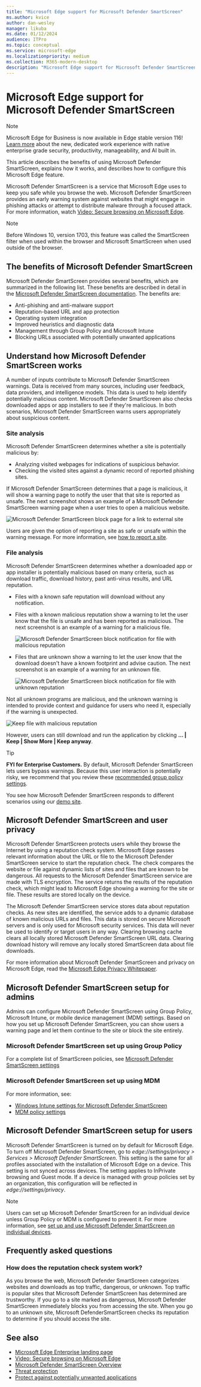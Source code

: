 ```yaml
---
title: "Microsoft Edge support for Microsoft Defender SmartScreen"
ms.author: kvice
author: dan-wesley
manager: likuba
ms.date: 01/12/2024
audience: ITPro
ms.topic: conceptual
ms.service: microsoft-edge
ms.localizationpriority: medium
ms.collection: M365-modern-desktop
description: "Microsoft Edge support for Microsoft Defender SmartScreen"
---
```


# Microsoft Edge support for Microsoft Defender SmartScreen

> [!NOTE]
> Microsoft Edge for Business is now available in Edge stable version 116! [Learn more](https://techcommunity.microsoft.com/t5/microsoft-edge-insider/microsoft-edge-for-business-faq/ba-p/3891837) about the new, dedicated work experience with native enterprise grade security, productivity, manageability, and AI built in.

This article describes the benefits of using Microsoft Defender SmartScreen, explains how it works, and describes how to configure this Microsoft Edge feature.

Microsoft Defender SmartScreen is a service that Microsoft Edge uses to keep you safe while you browse the web. Microsoft Defender SmartScreen provides an early warning system against websites that might engage in phishing attacks or attempt to distribute malware through a focused attack. For more information, watch [Video: Secure browsing on Microsoft Edge](microsoft-edge-video-security-smartscreen.md).

> [!NOTE]
> Before Windows 10, version 1703, this feature was called the SmartScreen filter when used within the browser and Microsoft SmartScreen when used outside of the browser.

## The benefits of Microsoft Defender SmartScreen

Microsoft Defender SmartScreen provides several benefits, which are summarized in the following list. These benefits are described in detail in the [Microsoft Defender SmartScreen documentation](/windows/security/threat-protection/windows-defender-smartscreen/windows-defender-smartscreen-overview#benefits-of-windows-defender-smartscreen). The benefits are:

- Anti-phishing and anti-malware support
- Reputation-based URL and app protection
- Operating system integration
- Improved heuristics and diagnostic data
- Management through Group Policy and Microsoft Intune
- Blocking URLs associated with potentially unwanted applications

## Understand how Microsoft Defender SmartScreen works

A number of inputs contribute to Microsoft Defender SmartScreen warnings. Data is received from many sources, including user feedback, data providers, and intelligence models. This data is used to help identify potentially malicious content. Microsoft Defender SmartScreen also checks downloaded apps or app installers to see if they're malicious. In both scenarios, Microsoft Defender SmartScreen warns users appropriately about suspicious content.

### Site analysis

Microsoft Defender SmartScreen determines whether a site is potentially malicious by:

- Analyzing visited webpages for indications of suspicious behavior.
- Checking the visited sites against a dynamic record of reported phishing sites.

If Microsoft Defender SmartScreen determines that a page is malicious, it will show a warning page to notify the user that that site is reported as unsafe. The next screenshot shows an example of a Microsoft Defender SmartScreen warning page when a user tries to open a malicious website.

![Microsoft Defender SmartScreen block page for a link to external site](media/microsoft-edge-security-smartscreen/microsoft-edge-smartscreen-warning.png)

Users are given the option of reporting a site as safe or unsafe within the warning message. For more information, see [how to report a site](/windows/security/threat-protection/windows-defender-smartscreen/windows-defender-smartscreen-set-individual-device#how-users-can-report-websites-as-safe-or-unsafe).

### File analysis

Microsoft Defender SmartScreen determines whether a downloaded app or app installer is potentially malicious based on many criteria, such as download traffic, download history, past anti-virus results, and URL reputation.

- Files with a known safe reputation will download without any notification.  
- Files with a known malicious reputation show a warning to let the user know that the file is unsafe and has been reported as malicious. The next screenshot is an example of a warning for a malicious file.

  ![Microsoft Defender SmartScreen block notification for file with malicious reputation](media/microsoft-edge-security-smartscreen/ms-edge-smartscreen-known-malicious.png)

- Files that are unknown show a warning to let the user know that the download doesn't have a known footprint and advise caution. The next screenshot is an example of a warning for an unknown file.

  ![Microsoft Defender SmartScreen block notification for file with unknown reputation](media/microsoft-edge-security-smartscreen/ms-edge-smartscreen-unknown-malicious.png)

Not all unknown programs are malicious, and the unknown warning is intended to provide context and guidance for users who need it, especially if the warning is unexpected.

  ![Keep file with malicious reputation](media/microsoft-edge-security-smartscreen/ms-edge-smartscreen-unknown-malicious-keep.png)

However, users can still download and run the application by clicking **... | Keep | Show More | Keep anyway**.

> [!TIP]
> **FYI for Enterprise Customers.** By default, Microsoft Defender SmartScreen lets users bypass warnings. Because this user interaction is potentially risky, we recommend that you review these [recommended group policy settings](/windows/security/threat-protection/windows-defender-smartscreen/windows-defender-smartscreen-available-settings#recommended-group-policy-and-mdm-settings-for-your-organization).

You see how Microsoft Defender SmartScreen responds to different scenarios using our [demo site](https://demo.smartscreen.msft.net/).

## Microsoft Defender SmartScreen and user privacy

Microsoft Defender SmartScreen protects users while they browse the Internet by using a reputation check system. Microsoft Edge passes relevant information about the URL or file to the Microsoft Defender SmartScreen service to start the reputation check. The check compares the website or file against dynamic lists of sites and files that are known to be dangerous. All requests to the Microsoft Defender SmartScreen service are made with TLS encryption. The service returns the results of the reputation check, which might lead to Microsoft Edge showing a warning for the site or file. These results are stored locally on the device.

The Microsoft Defender SmartScreen service stores data about reputation checks. As new sites are identified, the service adds to a dynamic database of known malicious URLs and files. This data is stored on secure Microsoft servers and is only used for Microsoft security services. This data will never be used to identify or target users in any way. Clearing browsing cache clears all locally stored Microsoft Defender SmartScreen URL data. Clearing download history will remove any locally stored SmartScreen data about file downloads.

For more information about Microsoft Defender SmartScreen and privacy on Microsoft Edge, read the [Microsoft Edge Privacy Whitepaper](/microsoft-edge/privacy-whitepaper#smartscreen).

## Microsoft Defender SmartScreen setup for admins

Admins can configure Microsoft Defender SmartScreen using Group Policy, Microsoft Intune, or mobile device management (MDM) settings. Based on how you set up Microsoft Defender SmartScreen, you can show users a warning page and let them continue to the site or block the site entirely.

### Microsoft Defender SmartScreen set up using Group Policy

For a complete list of SmartScreen policies, see
[Microsoft Defender SmartScreen settings](./microsoft-edge-policies.md#smartscreen-settings)

### Microsoft Defender SmartScreen set up using MDM

For more information, see:

- [Windows Intune settings for Microsoft Defender SmartScreen](/mem/intune/protect/endpoint-protection-windows-10#windows-defender-smartscreen-settings)
- [MDM policy settings](/mem/intune/protect/endpoint-protection-windows-10#windows-defender-smartscreen-settings)

## Microsoft Defender SmartScreen setup for users

Microsoft Defender SmartScreen is turned on by default for Microsoft Edge. To turn off Microsoft Defender SmartScreen, go to *edge://settings/privacy > Services > Microsoft Defender SmartScreen*. This setting is the same for all profiles associated with the installation of Microsoft Edge on a device. This setting is not synced across devices. The setting applies to InPrivate browsing and Guest mode. If a device is managed with group policies set by an organization, this configuration will be reflected in *edge://settings/privacy*.

> [!NOTE]
> Users can set up Microsoft Defender SmartScreen for an individual device unless Group Policy or MDM is configured to prevent it. For more information, see [set up and use Microsoft Defender SmartScreen on individual devices](/windows/security/threat-protection/windows-defender-smartscreen/windows-defender-smartscreen-set-individual-device).

## Frequently asked questions

### How does the reputation check system work?

As you browse the web, Microsoft Defender SmartScreen categorizes websites and downloads as top traffic, dangerous, or unknown. Top traffic is popular sites that Microsoft Defender SmartScreen has determined are trustworthy. If you go to a site marked as dangerous, Microsoft Defender SmartScreen immediately blocks you from accessing the site. When you go to an unknown site, Microsoft DefenderSmartScreen checks its reputation to determine if you should access the site.

## See also

- [Microsoft Edge Enterprise landing page](https://aka.ms/EdgeEnterprise)
- [Video: Secure browsing on Microsoft Edge](microsoft-edge-video-security-smartscreen.md)
- [Microsoft Defender SmartScreen Overview](/windows/security/threat-protection/windows-defender-smartscreen/windows-defender-smartscreen-overview)
- [Threat protection](/windows/security/threat-protection/index)
- [Protect against potentially unwanted applications](./microsoft-edge-potentially-unwanted-apps.md)